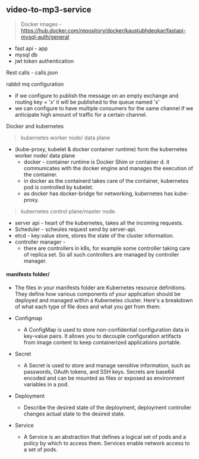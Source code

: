 ## video-to-mp3-service

> Docker images - https://hub.docker.com/repository/docker/kaustubhdeokar/fastapi-mysql-auth/general
- fast api - app
- mysql db
- jwt token authentication   

Rest calls - calls.json


rabbit mq configuration 
- if we configure to publish the message on an empty exchange and routing key = 'x' it will be published to the queue named 'x' 
- we can configure to have multiple consumers for the same channel if we anticipate high amount of traffic for a certain channel.

Docker and kubernetes

> kubernetes worker node/ data plane
- (kube-proxy, kubelet & docker container runtime) form the kubernetes worker node/ data plane
  - docker - container runtime is Docker Shim or container d. it communicates with the docker engine and manages the execution of the container.
  - in docker as the containerd takes care of the container, kubernetes pod is controlled by kubelet.
  - as docker has docker-bridge for networking, kubernetes has kube-proxy.

> kubernetes control plane/master node.
- server api - heart of the kubernetes, takes all the incoming requests.
- Scheduler - scheules request send by server-api.
- etcd - key:value store, stores the state of the cluster information.
- controller manager - 
  - there are controllers in k8s, for example some controller taking care of replica set. So all such controllers are managed by controller manager.

#### manifests folder/
- The files in your manifests folder are Kubernetes resource definitions. They define how various components of your application should be deployed and managed within a Kubernetes cluster. Here's a breakdown of what each type of file does and what you get from them:

- Configmap
  - A ConfigMap is used to store non-confidential configuration data in key-value pairs. It allows you to decouple configuration artifacts from image content to keep containerized applications portable.
- Secret
  - A Secret is used to store and manage sensitive information, such as passwords, OAuth tokens, and SSH keys. Secrets are base64 encoded and can be mounted as files or exposed as environment variables in a pod.
- Deployment
  - Describe the desired state of the deployment, deployment controller changes actual state to the desired state.
- Service
  - A Service is an abstraction that defines a logical set of pods and a policy by which to access them. Services enable network access to a set of pods.